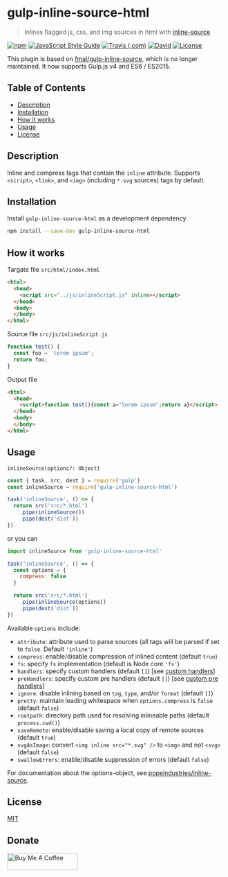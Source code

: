 # gulp-inline-source-html

> Inlines flagged js, css, and img sources in html with [inline-source](https://github.com/popeindustries/inline-source)

[![npm](https://img.shields.io/npm/v/gulp-inline-source-html.svg?style=flat-square)](https://www.npmjs.com/package/gulp-inline-source-html)
[![JavaScript Style Guide](https://img.shields.io/badge/code_style-standard-brightgreen.svg?style=flat-square)](https://standardjs.com)
[![Travis (.com)](https://img.shields.io/travis/com/exuanbo/gulp-inline-source-html/master.svg?style=flat-square)](http://travis-ci.com/exuanbo/gulp-inline-source-html)
[![David](https://img.shields.io/david/exuanbo/gulp-inline-source-html.svg?style=flat-square)](https://david-dm.org/exuanbo/gulp-inline-source-html)
[![License](https://img.shields.io/github/license/exuanbo/gulp-inline-source-html.svg?style=flat-square)](https://github.com/exuanbo/gulp-inline-source-html/blob/master/LICENSE)

This plugin is based on [fmal/gulp-inline-source](https://github.com/fmal/gulp-inline-source), which is no longer maintained. It now supports Gulp.js v4 and ES6 / ES2015.

## Table of Contents

- [Description](#description)
- [Installation](#installation)
- [How it works](#how-it-works)
- [Usage](#usage)
- [License](#license)

## Description

Inline and compress tags that contain the `inline` attribute. Supports `<script>`, `<link>`, and `<img>` (including `*.svg` sources) tags by default.

## Installation

Install `gulp-inline-source-html` as a development dependency

```bash
npm install --save-dev gulp-inline-source-html
```

## How it works

Targate file `src/html/index.html`

```html
<html>
  <head>
    <script src="../js/inlineScript.js" inline></script>
  </head>
  <body>
  </body>
</html>
```

Source file `src/js/inlineScript.js`

```js
function test() {
  const foo = 'lorem ipsum';
  return foo;
}
```

Output file

```html
<html>
  <head>
    <script>function test(){const a="lorem ipsum";return a}</script>
  </head>
  <body>
  </body>
</html>
```

## Usage

`inlineSource(options?: Object)`

```javascript
const { task, src, dest } = require('gulp')
const inlineSource = require('gulp-inline-source-html')

task('inlineSource', () => {
  return src('src/*.html')
    .pipe(inlineSource())
    .pipe(dest('dist'))
})
```

or you can

```javascript
import inlineSource from 'gulp-inline-source-html'
```

```javascript
task('inlineSource', () => {
  const options = {
    compress: false
  }

  return src('src/*.html')
    .pipe(inlineSource(options))
    .pipe(dest('dist'))
})
```

Available `options` include:

- `attribute`: attribute used to parse sources (all tags will be parsed if set to `false`. Default `'inline'`)
- `compress`: enable/disable compression of inlined content (default `true`)
- `fs`: specify `fs` implementation (default is Node core `'fs'`)
- `handlers`: specify custom handlers (default `[]`) [see [custom handlers](#custom-handlers)]
- `preHandlers`: specify custom pre handlers (default `[]`) [see [custom pre handlers](#custom-pre-handlers)]
- `ignore`: disable inlining based on `tag`, `type`, and/or `format` (default `[]`)
- `pretty`: maintain leading whitespace when `options.compress` is `false` (default `false`)
- `rootpath`: directory path used for resolving inlineable paths (default `process.cwd()`)
- `saveRemote`: enable/disable saving a local copy of remote sources (default `true`)
- `svgAsImage`: convert `<img inline src="*.svg" />` to `<img>` and not `<svg>` (default `false`)
- `swallowErrors`: enable/disable suppression of errors (default `false`)

For documentation about the options-object, see [popeindustries/inline-source](https://github.com/popeindustries/inline-source#usage).

## License

[MIT](https://github.com/exuanbo/gulp-inline-source-html/blob/master/LICENSE)

## Donate

<a href="https://www.buymeacoffee.com/exuanbo" target="_blank"><img src="https://cdn.buymeacoffee.com/buttons/lato-orange.png" alt="Buy Me A Coffee" height="38.25px" width="162.75px"></a>
